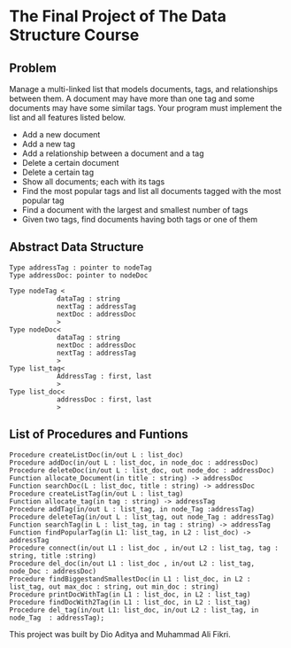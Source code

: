# The Final Project of The Data Structure Course

## Problem
Manage a multi-linked list that models documents, tags, and relationships between them. A document may have more than one tag and some documents may have some similar tags.
Your program must implement the list and all features listed below.
- Add a new document
- Add a new tag
- Add a relationship between a document and a tag
- Delete a certain document
- Delete a certain tag
- Show all documents; each with its tags
- Find the most popular tags and list all documents tagged with the most popular tag
- Find a document with the largest and smallest number of tags
- Given two tags, find documents having both tags or one of them

## Abstract Data Structure
```
Type addressTag : pointer to nodeTag
Type addressDoc: pointer to nodeDoc
 
Type nodeTag <
            dataTag : string
            nextTag : addressTag
            nextDoc : addressDoc
            >
Type nodeDoc<
            dataTag : string
            nextDoc : addressDoc
            nextTag : addressTag
            >
Type list_tag<
            AddressTag : first, last
            >
Type list_doc<
            addressDoc : first, last
            >
```

## List of Procedures and Funtions

```
Procedure createListDoc(in/out L : list_doc)
Procedure addDoc(in/out L : list_doc, in node_doc : addressDoc)
Procedure deleteDoc(in/out L : list_doc, out node_doc : addressDoc) 
Function allocate_Document(in title : string) -> addressDoc
Function searchDoc(L : list_doc, title : string) -> addressDoc
Procedure createListTag(in/out L : list_tag)
Function allocate_tag(in tag : string) -> addressTag
Procedure addTag(in/out L : list_tag, in node_Tag :addressTag)
Procedure deleteTag(in/out L : list_tag, out node_Tag : addressTag)
Function searchTag(in L : list_tag, in tag : string) -> addressTag
Function findPopularTag(in L1: list_tag, in L2 : list_doc) -> addressTag
Procedure connect(in/out L1 : list_doc , in/out L2 : list_tag, tag : string, title :string)
Procedure del_doc(in/out L1 : list_doc , in/out L2 : list_tag, node_Doc : addressDoc)
Procedure findBiggestandSmallestDoc(in L1 : list_doc, in L2 : list_tag, out max_doc : string, out min_doc : string)
Procedure printDocWithTag(in L1 : list_doc, in L2 : list_tag)
Procedure findDocWith2Tag(in L1 : list_doc, in L2 : list_tag)
Procedure del_tag(in/out L1: list_doc, in/out L2 : list_tag, in node_Tag  : addressTag);
```

This project was built by Dio Aditya and Muhammad Ali Fikri.
